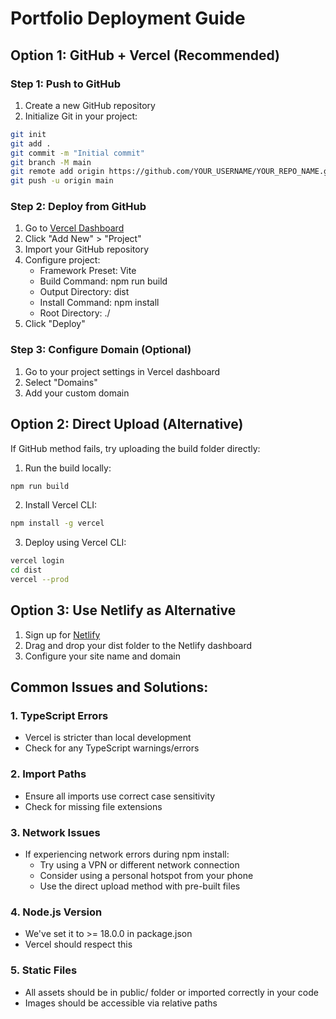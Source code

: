 # Portfolio Deployment Guide

## Option 1: GitHub + Vercel (Recommended)

### Step 1: Push to GitHub
1. Create a new GitHub repository
2. Initialize Git in your project:
```bash
git init
git add .
git commit -m "Initial commit"
git branch -M main
git remote add origin https://github.com/YOUR_USERNAME/YOUR_REPO_NAME.git
git push -u origin main
```

### Step 2: Deploy from GitHub
1. Go to [Vercel Dashboard](https://vercel.com/dashboard)
2. Click "Add New" > "Project"
3. Import your GitHub repository
4. Configure project:
   - Framework Preset: Vite
   - Build Command: npm run build
   - Output Directory: dist
   - Install Command: npm install
   - Root Directory: ./
5. Click "Deploy"

### Step 3: Configure Domain (Optional)
1. Go to your project settings in Vercel dashboard
2. Select "Domains"
3. Add your custom domain

## Option 2: Direct Upload (Alternative)

If GitHub method fails, try uploading the build folder directly:

1. Run the build locally:
```bash
npm run build
```

2. Install Vercel CLI:
```bash
npm install -g vercel
```

3. Deploy using Vercel CLI:
```bash
vercel login
cd dist
vercel --prod
```

## Option 3: Use Netlify as Alternative

1. Sign up for [Netlify](https://www.netlify.com/)
2. Drag and drop your dist folder to the Netlify dashboard
3. Configure your site name and domain

## Common Issues and Solutions:

### 1. TypeScript Errors
- Vercel is stricter than local development
- Check for any TypeScript warnings/errors

### 2. Import Paths
- Ensure all imports use correct case sensitivity
- Check for missing file extensions 

### 3. Network Issues
- If experiencing network errors during npm install:
  - Try using a VPN or different network connection
  - Consider using a personal hotspot from your phone
  - Use the direct upload method with pre-built files

### 4. Node.js Version
- We've set it to >= 18.0.0 in package.json
- Vercel should respect this

### 5. Static Files
- All assets should be in public/ folder or imported correctly in your code
- Images should be accessible via relative paths
